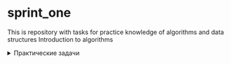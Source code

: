 # sprint_one
 This is repository with tasks for practice knowledge of algorithms and data structures
Introduction to algorithms


<details>
  <summary>Практические задачи</summary>

- [x] [Task 1. Function values]
- [x] [Task 2. Even and odd numbers]
- [x] [Task 3. Neighbors]
- [x] [Task 4. Chaotic weather]
</details>

